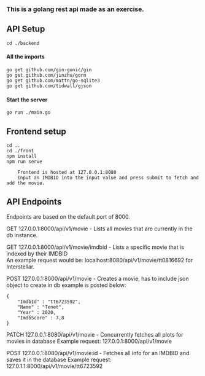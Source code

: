 ### This is a golang rest api made as an exercise.

## API Setup
`cd ./backend`

#### All the imports
`go get github.com/gin-gonic/gin`  
`go get github.com/jinzhu/gorm`  
`go get github.com/mattn/go-sqlite3`  
`go get github.com/tidwall/gjson`  

#### Start the server
`go run ./main.go`

## Frontend setup
`cd ..`  
`cd ./front`  
`npm install`  
`npm run serve`  
```
	Frontend is hosted at 127.0.0.1:8080  
	Input an IMDBID into the input value and press submit to fetch and add the movie. 
```


## API Endpoints
Endpoints are based on the default port of 8000.  

GET 127.0.0.1:8000/api/v1/movie - Lists all movies that are currently in the db instance.  

GET 127.0.0.1:8000/api/v1/movie/imdbid - Lists a specific movie that is indexed by their IMDBID   
An example request would be: localhost:8080/api/v1/movie/tt0816692 for Interstellar.  


POST 127.0.0.1:8000/api/v1/movie - Creates a movie, has to include json object to create in db example is posted below:  

```
{  
	"ImdbId" : "tt6723592",  
	"Name" : "Tenet",  
	"Year" : 2020,  
	"ImdbScore" : 7,8  
}
```

PATCH 127.0.0.1:8080/api/v1/movie - Concurrently fetches all plots for movies in database 
Example request: 127.0.0.1:8000/api/v1/movie

POST 127.0.0.1:8080/api/v1/movie:id - Fetches all info for an IMDBID and saves it in the database
Example request: 127.0.1.1:8000/api/v1/movie/tt6723592
